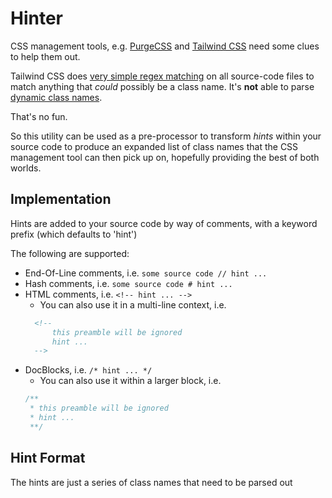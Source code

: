 # Hinter
CSS management tools, e.g. [PurgeCSS](https://purgecss.com/) and [Tailwind CSS](https://tailwindcss.com/)
need some clues to help them out.

Tailwind CSS does [very simple regex matching](https://tailwindcss.com/docs/content-configuration#class-detection-in-depth) on all source-code files to match anything
that *could* possibly be a class name. It's **not** able to parse [dynamic class names](https://tailwindcss.com/docs/content-configuration#dynamic-class-names).

That's no fun.

So this utility can be used as a pre-processor to transform *hints* within your source code to produce
an expanded list of class names that the CSS management tool can then pick up on, hopefully providing the best of both worlds.

## Implementation

Hints are added to your source code by way of comments, with a keyword prefix (which defaults to 'hint')

The following are supported:
* End-Of-Line comments, i.e. `some source code // hint ...`
* Hash comments, i.e. `some source code # hint ...`
* HTML comments, i.e. `<!-- hint ... -->`
  * You can also use it in a multi-line context, i.e.
  ```html
    <!--
        this preamble will be ignored
        hint ...
    -->
  ```
* DocBlocks, i.e. `/* hint ... */`
  * You can also use it within a larger block, i.e.
  ```javascript
  /**
   * this preamble will be ignored
   * hint ...
   **/
  ```

## Hint Format

The hints are just a series of class names that need to be parsed out
